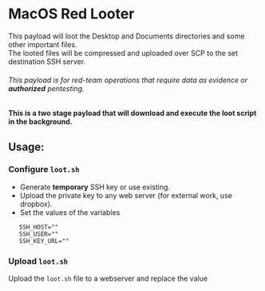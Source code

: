 # MacOS Red Looter
This payload will loot the Desktop and Documents directories and some other important files.  
The looted files will be compressed and uploaded over SCP to the set destination SSH server.
###### This payload is for red-team operations that require data as evidence or _**authorized**_ pentesting.

#### This is a two stage payload that will download and execute the loot script in the background.

## Usage:


### Configure `loot.sh`
  - Generate **temporary** SSH key or use existing.
  - Upload the private key to any web server (for external work, use dropbox).
  - Set the values of the variables
```
   SSH_HOST=""
   SSH_USER=""
   SSH_KEY_URL=""
```

### Upload `loot.sh` 
Upload the `loot.sh` file to a webserver and replace the value _<SCRIPT URL>_ with the URL of the webserver in `payload.txt`.  
  _If you use the URl to the raw file on github the first stage will take longer since it's a long URL which makes it more noticable._

##### Originally tested with OM.G Cable but should work for all the duckyscript based devices
